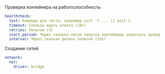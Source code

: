Проверка контейнера на работоспособность
```yml
healthcheck:
  test: Команда для теста, например curl -f ... || exit 1
  timeout: Сколько ждать ответа (10s)
  retries: Попытки (3)
  start_period: Через сколько после запуска контейнера запускать проверки (30s)
  interval: Через сколько делать попытки (15s)
```

Создание сетей
```yml
network:
  net:
    driver: bridge
```
